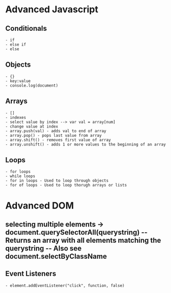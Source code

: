# Advanced Javascript

## Conditionals
    - if
    - else if
    - else

## Objects
    - {}
    - key:value
    - console.log(document)


## Arrays
    - []
    - indexes
    - select value by index --> var val = array[num]
    - change value at index
    - array.push(val) - adds val to end of array
    - array.pop() - pops last value from array
    - array.shift() - removes first value of array
    - array.unshift() - adds 1 or more values to the beginning of an array

## Loops
    - for loops
    - while loops
    - for in loops - Used to loop through objects
    - for of loops - Used to loop thorugh arrays or lists

# Advanced DOM

## selecting multiple elements -> document.querySelectorAll(querystring) -- Returns an array with all elements matching the querystring --  Also see document.selectByClassName

## Event Listeners

    - element.addEventListener("click", function, false)



